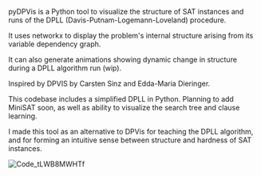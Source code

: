 pyDPVis is a Python tool to visualize the structure of SAT instances and runs of the DPLL (Davis-Putnam-Logemann-Loveland) procedure. 

It uses networkx to display the problem's internal structure arising from its variable dependency graph. 

It can also generate animations showing dynamic change in structure during a DPLL algorithm run (wip).

Inspired by DPVIS by Carsten Sinz and Edda-Maria Dieringer.

This codebase includes a simplified DPLL in Python. Planning to add MiniSAT soon, as well as ability to visualize the search tree and clause learning.

I made this tool as an alternative to DPVis for teaching the DPLL algorithm, and for forming an intuitive sense between structure and hardness of SAT instances.

![Code_tLWB8MWHTf](https://github.com/user-attachments/assets/f2564907-e1d4-4fa4-b17e-bc8210c21adf)
